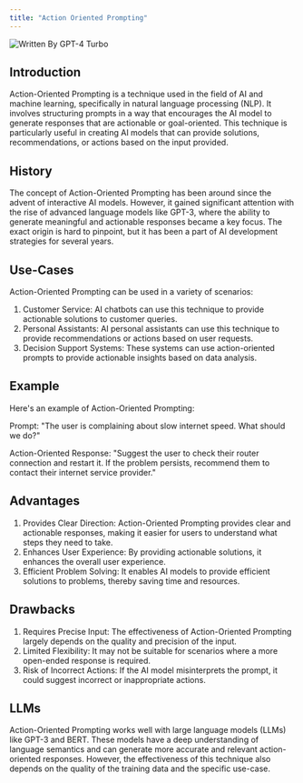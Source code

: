 ```yaml
---
title: "Action Oriented Prompting"
---
```


![Written By GPT-4 Turbo](https://img.shields.io/badge/Written%20By-GPT--4%20Turbo-5A5A5A?style=for-the-badge&logo=openai&logoColor=white)

## Introduction

Action-Oriented Prompting is a technique used in the field of AI and machine learning, specifically in natural language processing (NLP). It involves structuring prompts in a way that encourages the AI model to generate responses that are actionable or goal-oriented. This technique is particularly useful in creating AI models that can provide solutions, recommendations, or actions based on the input provided.

## History

The concept of Action-Oriented Prompting has been around since the advent of interactive AI models. However, it gained significant attention with the rise of advanced language models like GPT-3, where the ability to generate meaningful and actionable responses became a key focus. The exact origin is hard to pinpoint, but it has been a part of AI development strategies for several years.

## Use-Cases

Action-Oriented Prompting can be used in a variety of scenarios:

1. Customer Service: AI chatbots can use this technique to provide actionable solutions to customer queries.
2. Personal Assistants: AI personal assistants can use this technique to provide recommendations or actions based on user requests.
3. Decision Support Systems: These systems can use action-oriented prompts to provide actionable insights based on data analysis.

## Example

Here's an example of Action-Oriented Prompting:

Prompt: "The user is complaining about slow internet speed. What should we do?"

Action-Oriented Response: "Suggest the user to check their router connection and restart it. If the problem persists, recommend them to contact their internet service provider."

## Advantages

1. Provides Clear Direction: Action-Oriented Prompting provides clear and actionable responses, making it easier for users to understand what steps they need to take.
2. Enhances User Experience: By providing actionable solutions, it enhances the overall user experience.
3. Efficient Problem Solving: It enables AI models to provide efficient solutions to problems, thereby saving time and resources.

## Drawbacks

1. Requires Precise Input: The effectiveness of Action-Oriented Prompting largely depends on the quality and precision of the input.
2. Limited Flexibility: It may not be suitable for scenarios where a more open-ended response is required.
3. Risk of Incorrect Actions: If the AI model misinterprets the prompt, it could suggest incorrect or inappropriate actions.

## LLMs

Action-Oriented Prompting works well with large language models (LLMs) like GPT-3 and BERT. These models have a deep understanding of language semantics and can generate more accurate and relevant action-oriented responses. However, the effectiveness of this technique also depends on the quality of the training data and the specific use-case.